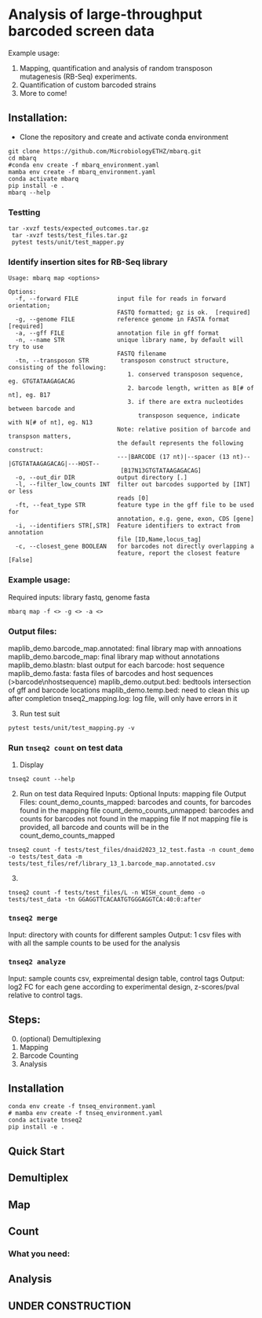 # Analysis of large-throughput barcoded screen data

Example usage:
1. Mapping, quantification and analysis of random transposon mutagenesis (RB-Seq) experiments. 
2. Quantification of custom barcoded strains 
3. More to come! 

## Installation:

- Clone the repository and create and activate conda environment

```
git clone https://github.com/MicrobiologyETHZ/mbarq.git
cd mbarq
#conda env create -f mbarq_environment.yaml
mamba env create -f mbarq_environment.yaml
conda activate mbarq
pip install -e .
mbarq --help

```

### Testting

```shell
tar -xvzf tests/expected_outcomes.tar.gz
 tar -xvzf tests/test_files.tar.gz
 pytest tests/unit/test_mapper.py 
```

### Identify insertion sites for RB-Seq library


```shell
Usage: mbarq map <options>

Options:
  -f, --forward FILE           input file for reads in forward orientation;
                               FASTQ formatted; gz is ok.  [required]
  -g, --genome FILE            reference genome in FASTA format  [required]
  -a, --gff FILE               annotation file in gff format
  -n, --name STR               unique library name, by default will try to use
                               FASTQ filename
  -tn, --transposon STR         transposon construct structure, consisting of the following:
                                  1. conserved transposon sequence, eg. GTGTATAAGAGACAG
                                  2. barcode length, written as B[# of nt], eg. B17
                                  3. if there are extra nucleotides between barcode and 
                                     transposon sequence, indicate with N[# of nt], eg. N13
                               Note: relative position of barcode and transpson matters, 
                               the default represents the following construct:
                               ---|BARCODE (17 nt)|--spacer (13 nt)--|GTGTATAAGAGACAG|---HOST--
                                [B17N13GTGTATAAGAGACAG]
  -o, --out_dir DIR            output directory [.]
  -l, --filter_low_counts INT  filter out barcodes supported by [INT] or less
                               reads [0]
  -ft, --feat_type STR         feature type in the gff file to be used for
                               annotation, e.g. gene, exon, CDS [gene]
  -i, --identifiers STR[,STR]  Feature identifiers to extract from annotation
                               file [ID,Name,locus_tag]
  -c, --closest_gene BOOLEAN   for barcodes not directly overlapping a
                               feature, report the closest feature [False]

```
### Example usage:

Required inputs: library fastq, genome fasta

```shell
mbarq map -f <> -g <> -a <>
```

### Output files:

maplib_demo.barcode_map.annotated: final library map with annoations
maplib_demo.barcode_map: final library map without annotations
maplib_demo.blastn: blast output for each barcode: host sequence 
maplib_demo.fasta: fasta files of barcodes and host sequences (>barcode\nhostsequence)
maplib_demo.output.bed: bedtools intersection of gff and barcode locations
maplib_demo.temp.bed: need to clean this up after completion
tnseq2_mapping.log: log file, will only have errors in it


3. Run test suit

```
pytest tests/unit/test_mapping.py -v
```

### Run `tnseq2 count` on test data
1. Display 
```
tnseq2 count --help
```

2. Run on test data
    Required Inputs:
    Optional Inputs: mapping file 
    Output Files:
        count_demo_counts_mapped: barcodes and counts, for barcodes found in the mapping file
        count_demo_counts_unmapped: barcodes and counts for barcodes not found in the mapping file
        If not mapping file is provided, all barcode and counts will be in the count_demo_counts_mapped
        
```
tnseq2 count -f tests/test_files/dnaid2023_12_test.fasta -n count_demo -o tests/test_data -m tests/test_files/ref/library_13_1.barcode_map.annotated.csv
```

3. 

```
tnseq2 count -f tests/test_files/L -n WISH_count_demo -o tests/test_data -tn GGAGGTTCACAATGTGGGAGGTCA:40:0:after

```


### `tnseq2 merge`

 Input: directory with counts for different samples
 Output: 1 csv files with with all the sample counts to be used for the analysis
 
### `tnseq2 analyze`

Input: sample counts csv, expreimental design table, control tags 
Output: log2 FC for each gene according to experimental design, z-scores/pval relative to control tags. 


## Steps:

0. (optional) Demultiplexing
1. Mapping
2. Barcode Counting
3. Analysis
 
 
## Installation

```
conda env create -f tnseq_environment.yaml
# mamba env create -f tnseq_environment.yaml
conda activate tnseq2
pip install -e . 

```


## Quick Start



## Demultiplex

## Map


## Count

### What you need:

## Analysis

## UNDER CONSTRUCTION
